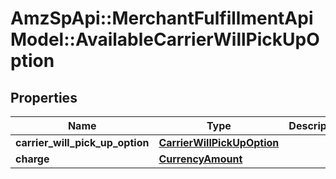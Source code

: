 # AmzSpApi::MerchantFulfillmentApiModel::AvailableCarrierWillPickUpOption

## Properties
Name | Type | Description | Notes
------------ | ------------- | ------------- | -------------
**carrier_will_pick_up_option** | [**CarrierWillPickUpOption**](CarrierWillPickUpOption.md) |  | 
**charge** | [**CurrencyAmount**](CurrencyAmount.md) |  | 

